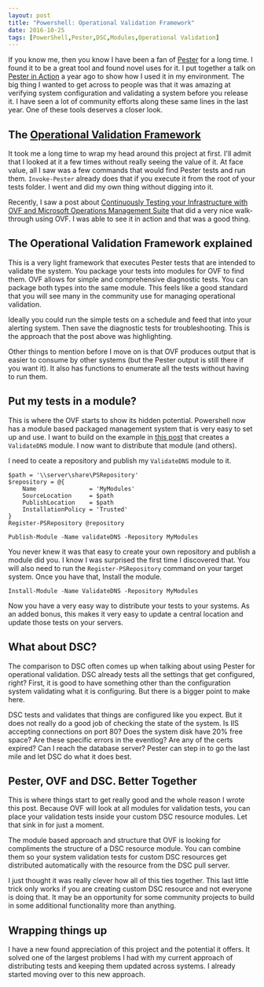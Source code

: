 ```yaml
---
layout: post
title: "Powershell: Operational Validation Framework"
date: 2016-10-25
tags: [PowerShell,Pester,DSC,Modules,Operational Validation]
---
```


If you know me, then you know I have been a fan of [Pester](https://github.com/pester/Pester/wiki) for a long time. I found it to be a great tool and found novel uses for it. I put together a talk on [Pester in Action](https://github.com/KevinMarquette/PesterInAction) a year ago to show how I used it in my environment. The big thing I wanted to get across to people was that it was amazing at verifying system configuration and validating a system before you release it. I have seen a lot of community efforts along these same lines in the last year. One of these tools deserves a closer look.<!--more-->

## The [Operational Validation Framework](https://github.com/PowerShell/Operation-Validation-Framework)

It took me a long time to wrap my head around this project at first. I'll admit that I looked at it a few times without really seeing the value of it. At face value, all I saw was a few commands that would find Pester tests and run them. `Invoke-Pester` already does that if you execute it from the root of your tests folder. I went and did my own thing without digging into it. 

Recently, I saw a post about [Continuously Testing your Infrastructure with OVF and Microsoft Operations Management Suite](https://dscottraynsford.wordpress.com/2016/10/23/continuously-testing-your-infrastructure-with-ovf-and-microsoft-operations-management-suite/) that did a very nice walk-through using OVF. I was able to see it in action and that was a good thing. 

## The Operational Validation Framework explained

This is a very light framework that executes Pester tests that are intended to validate the system. You package your tests into modules for OVF to find them. OVF allows for simple and comprehensive diagnostic tests. You can package both types into the same module. This feels like a good standard that you will see many in the community use for managing operational validation.

Ideally you could run the simple tests on a schedule and feed that into your alerting system. Then save the diagnostic tests for troubleshooting. This is the approach that the post above was highlighting. 

Other things to mention before I move on is that OVF produces output that is easier to consume by other systems (but the Pester output is still there if you want it). It also has functions to enumerate all the tests without having to run them. 

## Put my tests in a module?

This is where the OVF starts to show its hidden potential. Powershell now has a module based packaged management system that is very easy to set up and use. I want to build on the example in [this post](https://dscottraynsford.wordpress.com/2016/10/23/continuously-testing-your-infrastructure-with-ovf-and-microsoft-operations-management-suite/) that creates a `ValidateDNS` module. I now want to distribute that module (and others). 

I need to ceate a repository and publish my `ValidateDNS` module to it.

    $path = '\\server\share\PSRepository'
    $repository = @{
        Name               = 'MyModules'
        SourceLocation     = $path
        PublishLocation    = $path
        InstallationPolicy = 'Trusted'
    }
    Register-PSRepository @repository

    Publish-Module -Name validateDNS -Repository MyModules

You never knew it was that easy to create your own repository and publish a module did you. I know I was surprised the first time I discovered that. You will also need to run the `Register-PSRepository` command on your target system. Once you have that, Install the module.

    Install-Module -Name ValidateDNS -Repository MyModules

Now you have a very easy way to distribute your tests to your systems. As an added bonus, this makes it very easy to update a central location and update those tests on your servers.

## What about DSC?

The comparison to DSC often comes up when talking about using Pester for operational validation. DSC already tests all the settings that get configured, right? First, it is good to have something other than the configuration system validating what it is configuring. But there is a bigger point to make here.

DSC tests and validates that things are configured like you expect. But it does not really do a good job of checking the state of the system. Is IIS accepting connections on port 80? Does the system disk have 20% free space? Are these specific errors in the eventlog? Are any of the certs expired? Can I reach the database server? Pester can step in to go the last mile and let DSC do what it does best. 

## Pester, OVF and DSC. Better Together 

This is where things start to get really good and the whole reason I wrote this post. Because OVF will look at all modules for validation tests, you can place your validation tests inside your custom DSC resource modules. Let that sink in for just a moment. 

The module based approach and structure that OVF is looking for compliments the structure of a DSC resource module. You can combine them so your system validation tests for custom DSC resources get distributed automatically with the resource from the DSC pull server. 

I just thought it was really clever how all of this ties together. This last little trick only works if you are creating custom DSC resource and not everyone is doing that. It may be an opportunity for some community projects to build in some additional functionality more than anything.

## Wrapping things up

I have a new found appreciation of this project and the potential it offers. It solved one of the largest problems I had with my current approach of distributing tests and keeping them updated across systems. I already started moving over to this new approach.